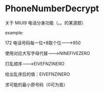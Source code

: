 # PhoneNumberDecrypt

关于 MIUI9 电话分身功能（。。的某道题）

example:

172
  电话号码每一位+8取个位--->950

  使用对应大写字母代替--->NINEFIVEZERO
  
  打乱顺序--->EIVEFNZINERO
  
  
给出乱序后的值：EIVEFNZINERO

求可能的最小原号码（0可为首）
